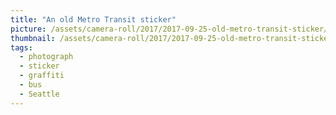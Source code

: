 ```yaml
---
title: "An old Metro Transit sticker"
picture: /assets/camera-roll/2017/2017-09-25-old-metro-transit-sticker/20170925_141908693_iOS.jpg
thumbnail: /assets/camera-roll/2017/2017-09-25-old-metro-transit-sticker/20170925_141908693_iOS-thumbnail.jpg
tags:
  - photograph
  - sticker
  - graffiti
  - bus
  - Seattle
---
```

